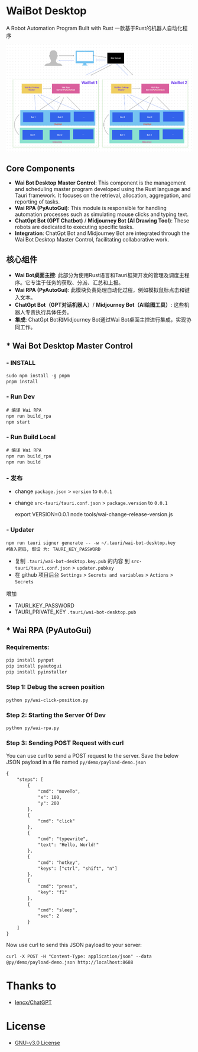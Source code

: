 # WaiBot Desktop

A Robot Automation Program Built with Rust
一款基于Rust的机器人自动化程序

<a href="./workflow.png" target="_blank"><img src="./workflow.png" alt="WorkFlow" style="" ></a>

## Core Components

- **Wai Bot Desktop Master Control**: This component is the management and scheduling master program developed using the Rust language and Tauri framework. It focuses on the retrieval, allocation, aggregation, and reporting of tasks.
- **Wai RPA (PyAutoGui)**: This module is responsible for handling automation processes such as simulating mouse clicks and typing text.
- **ChatGpt Bot (GPT Chatbot)** / **Midjourney Bot (AI Drawing Tool)**: These robots are dedicated to executing specific tasks.
- **Integration**: ChatGpt Bot and Midjourney Bot are integrated through the Wai Bot Desktop Master Control, facilitating collaborative work.


## 核心组件

- **Wai Bot桌面主控**: 此部分为使用Rust语言和Tauri框架开发的管理及调度主程序。它专注于任务的获取、分派、汇总和上报。
- **Wai RPA (PyAutoGui)**: 此模块负责处理自动化过程，例如模拟鼠标点击和键入文本。
- **ChatGpt Bot（GPT对话机器人**）/ **Midjourney Bot（AI绘图工具）**: 这些机器人专责执行具体任务。
- **集成**: ChatGpt Bot和Midjourney Bot通过Wai Bot桌面主控进行集成，实现协同工作。

## * Wai Bot Desktop Master Control

### - INSTALL

    sudo npm install -g pnpm
    pnpm install

### - Run Dev

    # 编译 Wai RPA
    npm run build_rpa
    npm start 

### - Run Build Local

    # 编译 Wai RPA
    npm run build_rpa
    npm run build

###  - 发布


- change `package.json` > `version` to `0.0.1`
- change `src-tauri/tauri.conf.json` > `package.version` to `0.0.1`


    export VERSION=0.0.1
    node tools/wai-change-release-version.js


###  - Updater

    npm run tauri signer generate -- -w ~/.tauri/wai-bot-desktop.key
    #输入密码, 假设 为: TAURI_KEY_PASSWORD
    
- 复制 `.tauri/wai-bot-desktop.key.pub` 的内容 到 `src-tauri/tauri.conf.json` > `updater.pubkey`
- 在 github 项目后台 `Settings` > `Secrets and variables` > `Actions` > `Secrets`

增加

- TAURI_KEY_PASSWORD 
- TAURI_PRIVATE_KEY `.tauri/wai-bot-desktop.pub`


## * Wai RPA (PyAutoGui)

### Requirements:

    pip install pynput
    pip install pyautogui
    pip install pyinstaller


### Step 1: Debug the screen position

    python py/wai-click-position.py

### Step 2: Starting  the Server Of Dev

    python py/wai-rpa.py

### Step 3: Sending POST Request with curl

You can use curl to send a POST request to the server. Save the below JSON payload in a file named `py/demo/payload-demo.json`

    {
        "steps": [
            {
                "cmd": "moveTo",
                "x": 100,
                "y": 200
            },
            {
                "cmd": "click"
            },
            {
                "cmd": "typewrite",
                "text": "Hello, World!"
            },
            {
                "cmd": "hotkey",
                "keys": ["ctrl", "shift", "n"]
            },
            {
                "cmd": "press",
                "key": "f1"
            },
            {
                "cmd": "sleep",
                "sec": 2
            }
        ]
    }

Now use curl to send this JSON payload to your server:

    curl -X POST -H "Content-Type: application/json" --data @py/demo/payload-demo.json http://localhost:8688

    
# Thanks to

- [lencx/ChatGPT](https://github.com/lencx/ChatGPT)

# License

- [GNU-v3.0 License](https://github.com/ptp-build/wai-bot-desktop/blob/main/LICENSE)
